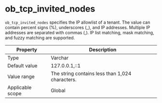 # ob_tcp_invited_nodes

`ob_tcp_invited_nodes` specifies the IP allowlist of a tenant. The value can contain percent signs (%), underscores (_), and IP addresses. Multiple IP addresses are separated with commas (,). IP list matching, mask matching, and fuzzy matching are supported.

| **Property** | **Description** |
|--------|---------------|
| Type | Varchar |
| Default value | 127.0.0.1,::1 |
| Value range | The string contains less than 1,024 characters. |
| Applicable scope | Global |
